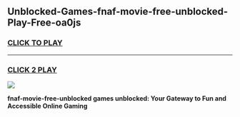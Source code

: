 
## Unblocked-Games-fnaf-movie-free-unblocked-Play-Free-oa0js
<h3>
<a href="https://premium76.site?title=fnaf-movie-free-unblocked&ref=21A">CLICK TO PLAY</a></h3>
<hr>

<h3>
<a href="https://premium76.site?title=fnaf-movie-free-unblocked&ref=21A">CLICK 2 PLAY</a>
  
</h3>

<a href="https://premium76.site?title=fnaf-movie-free-unblocked&ref=21A"><img src="https://clearcache.store/games.png"></a>


**fnaf-movie-free-unblocked games unblocked: Your Gateway to Fun and Accessible Online Gaming**
